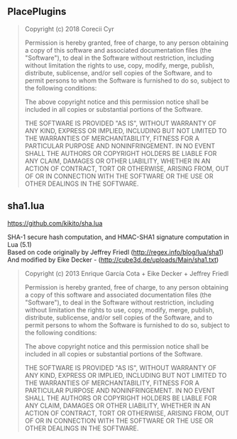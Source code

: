 ## PlacePlugins

> Copyright (c) 2018 Corecii Cyr
>
> Permission is hereby granted, free of charge, to any person obtaining a copy
of this software and associated documentation files (the "Software"), to deal
in the Software without restriction, including without limitation the rights
to use, copy, modify, merge, publish, distribute, sublicense, and/or sell
copies of the Software, and to permit persons to whom the Software is
furnished to do so, subject to the following conditions:
>
> The above copyright notice and this permission notice shall be included in all
copies or substantial portions of the Software.
>
> THE SOFTWARE IS PROVIDED "AS IS", WITHOUT WARRANTY OF ANY KIND, EXPRESS OR
IMPLIED, INCLUDING BUT NOT LIMITED TO THE WARRANTIES OF MERCHANTABILITY,
FITNESS FOR A PARTICULAR PURPOSE AND NONINFRINGEMENT. IN NO EVENT SHALL THE
AUTHORS OR COPYRIGHT HOLDERS BE LIABLE FOR ANY CLAIM, DAMAGES OR OTHER
LIABILITY, WHETHER IN AN ACTION OF CONTRACT, TORT OR OTHERWISE, ARISING FROM,
OUT OF OR IN CONNECTION WITH THE SOFTWARE OR THE USE OR OTHER DEALINGS IN THE
SOFTWARE.

## sha1.lua

https://github.com/kikito/sha.lua

SHA-1 secure hash computation, and HMAC-SHA1 signature computation in Lua (5.1)  
Based on code originally by Jeffrey Friedl (http://regex.info/blog/lua/sha1)  
And modified by Eike Decker - (http://cube3d.de/uploads/Main/sha1.txt)

> Copyright (c) 2013 Enrique García Cota + Eike Decker + Jeffrey Friedl
>
> Permission is hereby granted, free of charge, to any person obtaining a
copy of this software and associated documentation files (the
"Software"), to deal in the Software without restriction, including
without limitation the rights to use, copy, modify, merge, publish,
distribute, sublicense, and/or sell copies of the Software, and to
permit persons to whom the Software is furnished to do so, subject to
the following conditions:
>
> The above copyright notice and this permission notice shall be included
in all copies or substantial portions of the Software.
> 
> THE SOFTWARE IS PROVIDED "AS IS", WITHOUT WARRANTY OF ANY KIND, EXPRESS
OR IMPLIED, INCLUDING BUT NOT LIMITED TO THE WARRANTIES OF
MERCHANTABILITY, FITNESS FOR A PARTICULAR PURPOSE AND NONINFRINGEMENT.
IN NO EVENT SHALL THE AUTHORS OR COPYRIGHT HOLDERS BE LIABLE FOR ANY
CLAIM, DAMAGES OR OTHER LIABILITY, WHETHER IN AN ACTION OF CONTRACT,
TORT OR OTHERWISE, ARISING FROM, OUT OF OR IN CONNECTION WITH THE
SOFTWARE OR THE USE OR OTHER DEALINGS IN THE SOFTWARE.